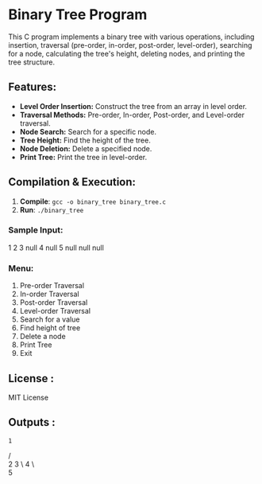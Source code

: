 # Binary Tree Program 

This C program implements a binary tree with various operations, including insertion, traversal (pre-order, in-order, post-order, level-order), searching for a node, calculating the tree's height, deleting nodes, and printing the tree structure. 

## Features: 
- **Level Order Insertion:** Construct the tree from an array in level order. 
- **Traversal Methods:** Pre-order, In-order, Post-order, and Level-order traversal. 
- **Node Search:** Search for a specific node. 
- **Tree Height:** Find the height of the tree. 
- **Node Deletion:** Delete a specified node. 
- **Print Tree:** Print the tree in level-order. 

## Compilation & Execution: 
1. **Compile**: `gcc -o binary_tree binary_tree.c` 
2. **Run**: `./binary_tree` 

### Sample Input: 
1 2 3 null 4 null 5 null null null 

### Menu: 
1. Pre-order Traversal 
2. In-order Traversal 
3. Post-order Traversal 
4. Level-order Traversal 
5. Search for a value 
6. Find height of tree 
7. Delete a node 
8. Print Tree 
9. Exit 

## License :
MIT License
## Outputs : 
    1
   /  \
  2    3 
   \ 
    4 
     \  
      5 

